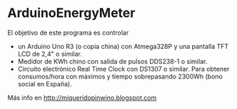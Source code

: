 # ArduinoEnergyMeter

El objetivo de este programa es controlar 
- un Arduino Uno R3 (o copia china) con Atmega328P y una pantalla TFT LCD de 2,4" o similar.
- Medidor de KWh chino con salida de pulsos DDS238-1 o similar.
- Circuito electrónico Real Time Clock con DS1307 o similar.
Para obtener consumos/hora con máximos y tiempo sobrepasando 2300Wh (bono social en España).

Más info en http://miqueridopinwino.blogspot.com
